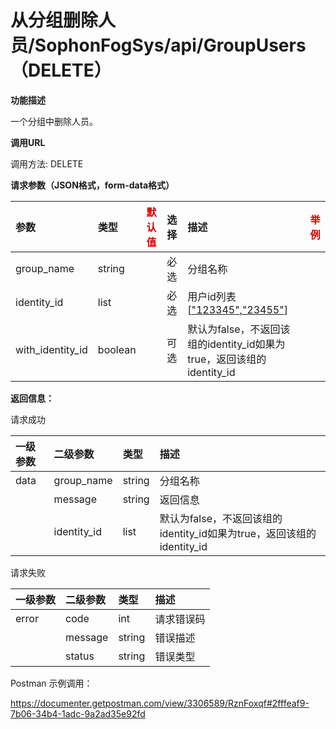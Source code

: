 # 从分组删除人员/SophonFogSys/api/GroupUsers（DELETE）

**功能描述**

一个分组中删除人员。

**调用URL**

调用方法: DELETE

**请求参数（JSON格式，form-data格式）**

| 参数             | 类型    | <font color="#dd0000">默认值</font> | 选择 | 描述                                                         | <font color="#dd0000">举例</font> |
| :--------------- | :------ | ----------------------------------- | :--- | :----------------------------------------------------------- | --------------------------------- |
| group_name       | string  |                                     | 必选 | 分组名称                                                     |                                   |
| identity_id      | list    |                                     | 必选 | 用户id列表[["123345","23455"](https://info.bitmain.vip:8443/pages/createpage.action?spaceKey=AIBOX&title="123345"%2C"23455"&linkCreation=true&fromPageId=59841178)] |                                   |
| with_identity_id | boolean |                                     | 可选 | 默认为false，不返回该组的identity_id如果为true，返回该组的identity_id |                                   |

**返回信息：**

请求成功

| 一级参数 | 二级参数    | 类型   | 描述                                                         |
| :------- | :---------- | :----- | :----------------------------------------------------------- |
| data     | group_name  | string | 分组名称                                                     |
|          | message     | string | 返回信息                                                     |
|          | identity_id | list   | 默认为false，不返回该组的identity_id如果为true，返回该组的identity_id |

请求失败

| 一级参数 | 二级参数 | 类型   | 描述       |
| :------- | :------- | :----- | :--------- |
| error    | code     | int    | 请求错误码 |
|          | message  | string | 错误描述   |
|          | status   | string | 错误类型   |

Postman 示例调用：

https://documenter.getpostman.com/view/3306589/RznFoxqf#2fffeaf9-7b06-34b4-1adc-9a2ad35e92fd